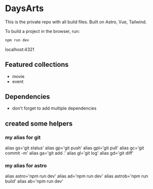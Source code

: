 # DaysArts

This is the private repo with all build files. Built on Astro, Vue, Tailwind.


To build a project in the browser, run:
```sh
npm run dev
```
localhost:4321


## Featured collections
- movie
- event



## Dependencies
- don't forget to add multiple dependencies


## created some helpers

### my alias for git
alias gs='git status'
alias gp='git push'
alias gpl='git pull'
alias gc='git commit -m'
alias ga='git add .'
alias gl='git log'
alias gd='git diff'

### my alias for astro
alias astro='npm run dev'
alias ad='npm run dev'
alias astrob='npm run build'
alias ab='npm run dev'